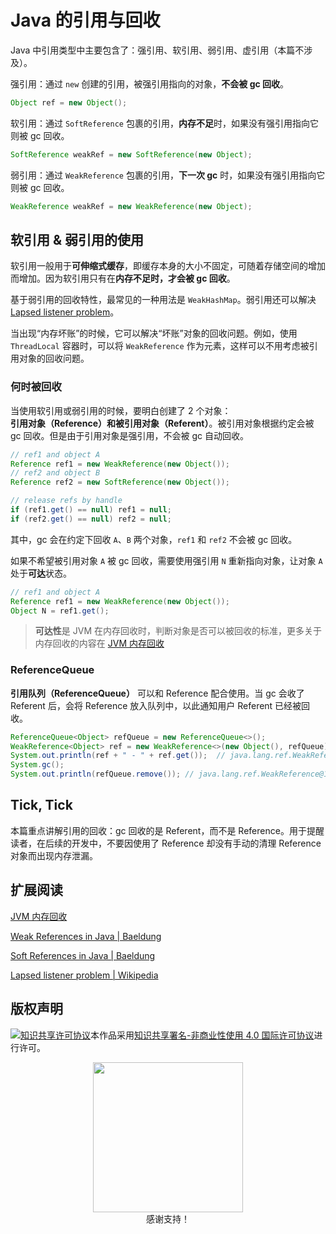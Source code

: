 # Java 的引用与回收

Java 中引用类型中主要包含了：强引用、软引用、弱引用、虚引用（本篇不涉及）。

强引用：通过 `new` 创建的引用，被强引用指向的对象，**不会被 gc 回收**。

```java
Object ref = new Object();
```

软引用：通过 `SoftReference` 包裹的引用，**内存不足**时，如果没有强引用指向它则被 gc 回收。

```java
SoftReference weakRef = new SoftReference(new Object);
```

弱引用：通过 `WeakReference` 包裹的引用，**下一次 gc** 时，如果没有强引用指向它则被 gc 回收。

```java
WeakReference weakRef = new WeakReference(new Object);
```

## 软引用 & 弱引用的使用

软引用一般用于**可伸缩式缓存**，即缓存本身的大小不固定，可随着存储空间的增加而增加。因为软引用只有在**内存不足时，才会被 gc 回收**。

基于弱引用的回收特性，最常见的一种用法是 `WeakHashMap`。弱引用还可以解决 [Lapsed listener problem](https://en.wikipedia.org/wiki/Lapsed_listener_problem)。

当出现“内存坏账”的时候，它可以解决“坏账”对象的回收问题。例如，使用 `ThreadLocal` 容器时，可以将 `WeakReference` 作为元素，这样可以不用考虑被引用对象的回收问题。

### 何时被回收

当使用软引用或弱引用的时候，要明白创建了 2 个对象：**引用对象（Reference）**和**被引用对象（Referent）**。被引用对象根据约定会被 gc 回收。但是由于引用对象是强引用，不会被 gc 自动回收。

```java
// ref1 and object A
Reference ref1 = new WeakReference(new Object());
// ref2 and object B
Reference ref2 = new SoftReference(new Object());

// release refs by handle
if (ref1.get() == null) ref1 = null;
if (ref2.get() == null) ref2 = null;
```

其中，gc 会在约定下回收 `A`、`B` 两个对象，`ref1` 和 `ref2` 不会被 gc 回收。

如果不希望被引用对象 `A` 被 gc 回收，需要使用强引用 `N` 重新指向对象，让对象 `A` 处于**可达**状态。

```java
// ref1 and object A
Reference ref1 = new WeakReference(new Object());
Object N = ref1.get();
```

>  **可达性**是 JVM 在内存回收时，判断对象是否可以被回收的标准，更多关于内存回收的内容在 [JVM 内存回收](./JVM内存回收.md)

### ReferenceQueue

**引用队列（ReferenceQueue）** 可以和 Reference 配合使用。当 gc 会收了 Referent 后，会将 Reference 放入队列中，以此通知用户 Referent 已经被回收。

```java
ReferenceQueue<Object> refQueue = new ReferenceQueue<>();
WeakReference<Object> ref = new WeakReference<>(new Object(), refQueue);
System.out.println(ref + " - " + ref.get());  // java.lang.ref.WeakReference@198e2867 - java.lang.Object@12f40c25
System.gc();
System.out.println(refQueue.remove()); // java.lang.ref.WeakReference@198e2867
```

## Tick, Tick

本篇重点讲解引用的回收：gc 回收的是 Referent，而不是 Reference。用于提醒读者，在后续的开发中，不要因使用了 Reference 却没有手动的清理 Reference 对象而出现内存泄漏。

## 扩展阅读

[JVM 内存回收](./JVM内存回收.md)

[Weak References in Java | Baeldung](https://www.baeldung.com/java-weak-reference)

[Soft References in Java | Baeldung](https://www.baeldung.com/java-soft-references)

[Lapsed listener problem | Wikipedia](https://en.wikipedia.org/wiki/Lapsed_listener_problem)

## 版权声明

<a rel="license" href="http://creativecommons.org/licenses/by-nc/4.0/"><img alt="知识共享许可协议" style="border-width:0" src="https://i.creativecommons.org/l/by-nc/4.0/88x31.png" /></a>本作品采用<a rel="license" href="http://creativecommons.org/licenses/by-nc/4.0/">知识共享署名-非商业性使用 4.0 国际许可协议</a>进行许可。

<p align="center">
  <img src="assets/support.jpg" width="240px"/><br />感谢支持！
</p>



